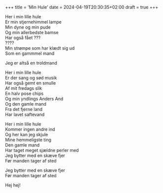 +++
title = 'Min Hule'
date = 2024-04-19T20:30:35+02:00
draft = true
+++

Her i min lille hule<br />
Er min stjernehimmel lampe<br />
Min dyne og min pude<br />
Og min allerbedste bamse<br />
Har også fået ???<br />
????<br />
Min strømpe som har klædt sig ud<br />
Som en gammmel mand<br />

Jeg er altså en troldmand<br />

Her i min lille hule<br />
Er der sang og sød musik<br />
Har også gemt en smulle<br />
Af mit fredags slik<br />
En halv pose chips<br />
Og min yndlings Anders And<br />
Og den gamle mand<br />
Fra det fjerne land<br />
Har lavet saftevand<br />

Her i min lille hule<br />
Kommer ingen andre ind<br />
Og her kan jeg skjule<br />
Mine hemmeligste ting<br />
Den gamle mand<br />
Har taget meget sjældne perler med<br />
Jeg bytter med en skæve fjer<br />
Før manden tager af sted<br />

Jeg bytter med en skæve fjer<br />
Før manden tager af sted<br />

Hej hej!
